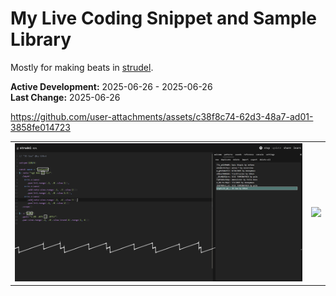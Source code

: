 # My Live Coding Snippet and Sample Library
Mostly for making beats in [strudel](https://strudel.cc/).

**Active Development:** 2025-06-26 - 2025-06-26<br>
**Last Change:** 2025-06-26<br>

https://github.com/user-attachments/assets/c38f8c74-62d3-48a7-ad01-3858fe014723

| | |
| :---: | :---: |
| ![](/Screenshots/1-Strudel-Repl.png) | ![](/Screenshots/.png) |
 